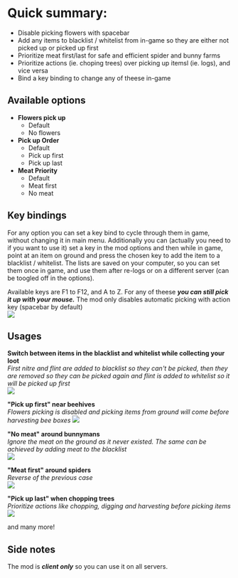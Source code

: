 # Quick summary:
- Disable picking flowers with spacebar
- Add any items to blacklist / whitelist from in-game so they are either not picked up or picked up first
- Prioritize meat first/last for safe and efficient spider and bunny farms
- Prioritize actions (ie. choping trees) over picking up itemsl (ie. logs), and vice versa
- Bind a key binding to change any of theese in-game

## Available options
- **Flowers pick up**
    - Default
    - No flowers
- **Pick up Order**
    - Default
    - Pick up first
    - Pick up last
- **Meat Priority**
    - Default
    - Meat first
    - No meat

## Key bindings
For any option you can set a key bind to cycle through them in game, without changing it in main menu. Additionally you can (actually you need to if you want to use it) set a key in the mod options and then while in game, point at an item on ground and press the chosen key to add the item to a blacklist / whitelist. The lists are saved on your computer, so you can set them once in game, and use them after re-logs or on a different server (can be toogled off in the options).

Available keys are F1 to F12, and A to Z. For any of theese ***you can still pick it up with your mouse.*** The mod only disables automatic picking with action key (spacebar by default)  
![](https://i.imgur.com/phNAUcn.gif)  


## Usages

**Switch between items in the blacklist and whitelist while collecting your loot**  
*First nitre and flint are added to blacklist so they can't be picked, then they are removed so they can be picked again and flint is added to whitelist so it will be picked up first*  
![](https://i.imgur.com/mDeoSYf.gif)   



**"Pick up first" near beehives**  
*Flowers picking is disabled and picking items from ground will come before harvesting bee boxes*
![](https://i.imgur.com/T1v9dEr.gif)  	



**"No meat" around bunnymans**  
*Ignore the meat on the ground as it never existed. The same can be achieved by adding meat to the blacklist*  
![](https://i.imgur.com/Pc8O8BK.gif)  


**"Meat first" around spiders**  
*Reverse of the previous case*  
![](https://i.imgur.com/rK36rzk.gif)  


**"Pick up last" when chopping trees**  
*Prioritize actions like chopping, digging and harvesting before picking items*
![](https://i.imgur.com/niLL3K8.gif)  

and many more!


## Side notes
The mod is ***client only*** so you can use it on all servers. 